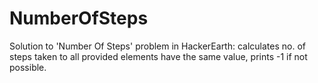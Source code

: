 # NumberOfSteps
Solution to 'Number Of Steps' problem in HackerEarth: calculates no. of steps taken to all provided elements have the same value, prints -1 if not possible.
